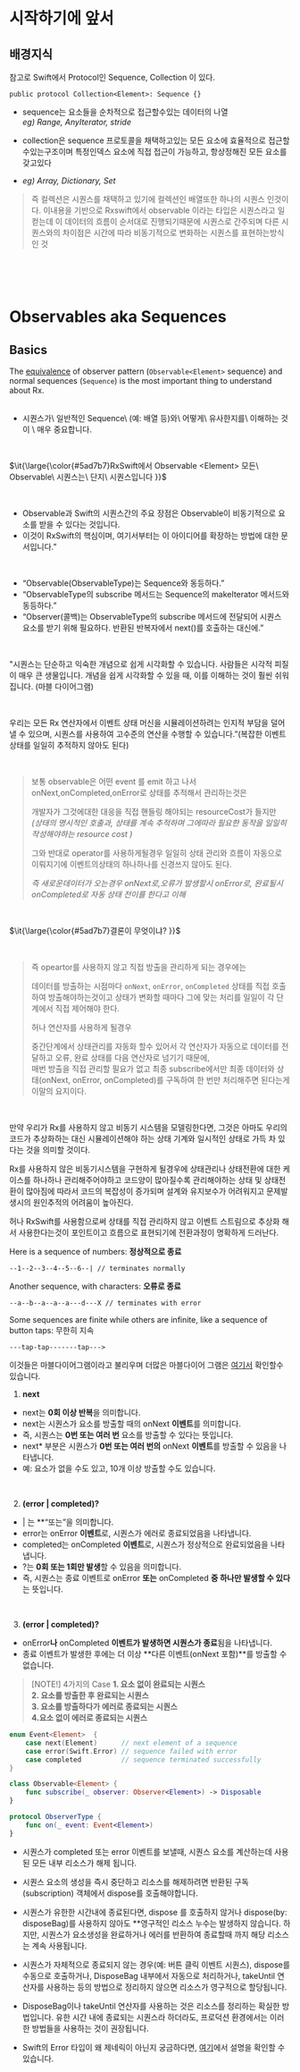 
# 시작하기에 앞서 

## 배경지식
참고로 Swift에서 Protocol인 Sequence, Collection 이 있다.
```
public protocol Collection<Element>: Sequence {}
```

 - sequence는 요소들을 순차적으로 접근할수있는 데이터의 나열  
 *eg) Range, AnyIterator, stride*

 - collection은 sequence 프로토콜을 채택하고있는 모든 요소에 효율적으로 접근할수있는구조이며 특정인덱스 요소에 직접 접근이 가능하고, 항상정해진 모든 요소를 갖고있다
 - *eg) Array, Dictionary, Set*

> 즉 컬렉션은 시퀀스를 채택하고 있기에 컬렉션인 배열또한 하나의 시퀀스 인것이다.
> 이내용을 기반으로 Rxswift에서 observable 이라는 타입은 시퀀스라고 일컫는데
> 이 데이터의 흐름이 순서대로 진행되기때문에 시퀀스로 간주되며 다른 시퀀스와의 차이점은 시간에 따라 비동기적으로 변화하는 시퀀스를 표현하는방식인 것 

<br/> <br/> <br/>

# Observables aka Sequences

## Basics
The [equivalence](MathBehindRx.md) of observer pattern (`Observable<Element>` sequence) and normal sequences (`Sequence`) is the most important thing to understand about Rx.
<br/> <br/>
- 시퀀스가\ 일반적인 Sequence\ (예: 배열 등)와\ 어떻게\ 유사한지를\ 이해하는 것이 \ 매우 중요합니다.
<br/>

$\it{\large{\color{#5ad7b7}RxSwift에서 Observable <Element> 모든\ Observable\ 시퀀스는\ 단지\ 시퀀스입니다 }}$

<br/>

- Observable과 Swift의 시퀀스간의 주요 장점은 Observable이 비동기적으로 요소를 받을 수 있다는 것입니다.  
- 이것이 RxSwift의 핵심이며, 여기서부터는 이 아이디어를 확장하는 방법에 대한 문서입니다.”


<br/> 
 
 - “Observable(ObservableType)는 Sequence와 동등하다.”
 - “ObservableType의 subscribe 메서드는 Sequence의 makeIterator 메서드와 동등하다.”
 - “Observer(콜백)는 ObservableType의 subscribe 메서드에 전달되어 시퀀스 요소를 받기 위해 필요하다. 반환된 반복자에서 next()를 호출하는 대신에.”


<br/>

"시퀀스는 단순하고 익숙한 개념으로 쉽게 시각화할 수 있습니다. 사람들은 시각적 피질이 매우 큰 생물입니다. 개념을 쉽게 시각화할 수 있을 때, 이를 이해하는 것이 훨씬 쉬워집니다. (마블 다이어그램)

<br/> 

우리는 모든 Rx 연산자에서 이벤트 상태 머신을 시뮬레이션하려는 인지적 부담을 덜어낼 수 있으며, 시퀀스를 사용하여 고수준의 연산을 수행할 수 있습니다.”(복잡한 이벤트 상태를 일일히 추적하지 않아도 된다)

<br/>


> 보통 observable은 어떤 event 를 emit 하고 나서 onNext,onCompleted,onError로 상태를 추적해서 관리하는것은  
>
> 개발자가 그것에대한 대응을 직접 핸들링 해야되는 resourceCost가 들지만  
> *(상태의 명시적인 호출과, 상태를 계속 추적하며 그에따라 필요한 동작을 일일히 작성해야하는 resource cost )*  
>
> 그와 반대로  operator를 사용하게될경우 일일히 상태 관리와 흐름이 자동으로 이뤄지기에 이벤트의상태의 하나하나를 신경쓰지 않아도 된다.
>
> *즉 새로운데이터가 오는경우 onNext로,오류가 발생할시 onError로, 완료될시 onCompleted로 자동 상태 전이를 한다고 이해*

<br/>

$\it{\large{\color{#5ad7b7}결론이 무엇이냐? }}$

 <br/>
 
> 즉 opeartor를 사용하지 않고 직접 방출을 관리하게 되는 경우에는
>
> 데이터를 방출하는 시점마다  `onNext`, `onError`, `onCompleted` 상태를 직접 호출하여 방출해야하는것이고  상태가 변화할 때마다 그에 맞는 처리를 일일이 각 단계에서 직접 제어해야 한다.
>
> 허나 연산자를 사용하게 될경우
>
> 중간단계에서 상태관리를 자동화 할수 있어서 각 연산자가 자동으로 데이터를 전달하고 오류, 완료 상태를 다음 연산자로 넘기기 때문에,  
> 매번 방출을 직접 관리할 필요가 없고 최종 subscribe에서만 최종 데이터와 상태(onNext, onError, onCompleted)를 구독하여 한 번만 처리해주면 된다는게 이말의 요지이다.

<br/>

만약 우리가 Rx를 사용하지 않고 비동기 시스템을 모델링한다면, 그것은 아마도 우리의 코드가 추상화하는 대신 시뮬레이션해야 하는 상태 기계와 일시적인 상태로 가득 차 있다는 것을 의미할 것이다.

Rx를 사용하지 않은 비동기시스템을 구현하게 될경우에 상태관리나 상태전환에 대한 케이스를 하나하나 관리해주어야하고 코드양이 많아질수록 관리해야하는 상태 및 상태전환이 많아짐에 따라서 코드의 복잡성이 증가되며  설계와 유지보수가 어려워지고 문제발생시의 원인추적의 어려움이 높아진다.  

허나 RxSwift를 사용함으로써  상태를 직접 관리하지 않고 이벤트 스트림으로 추상화 해서 사용한다는것이 포인트이고 흐름으로 표현되기에 전환과정이 명확하게 드러난다. 





Here is a sequence of numbers: **정상적으로 종료**


```
--1--2--3--4--5--6--| // terminates normally
```

Another sequence, with characters: **오류로 종료**

```
--a--b--a--a--a---d---X // terminates with error
```

Some sequences are finite while others are infinite, like a sequence of button taps: 무한히 지속

```
---tap-tap-------tap--->
```


이것들은 마블다이어그램이라고 불리우며 더많은 마블다이어 그램은 [여기서](http://rxmarbles.com) 확인할수 있습니다.

1. **next** 

- next는 **0회 이상 반복**을 의미합니다.  
- next는 시퀀스가 요소를 방출할 때의 onNext **이벤트**를 의미합니다.  
- 즉, 시퀀스는 **0번 또는 여러 번** 요소를 방출할 수 있다는 뜻입니다.  
- next* 부분은 시퀀스가 **0번 또는 여러 번의** onNext **이벤트**를 방출할 수 있음을 나타냅니다.  
- 예: 요소가 없을 수도 있고, 10개 이상 방출할 수도 있습니다.

<br/>

2. **(error | completed)?**

- | 는 **“또는”을 의미합니다.  
- error는 onError **이벤트**로, 시퀀스가 에러로 종료되었음을 나타냅니다.  
- completed는 onCompleted **이벤트**로, 시퀀스가 정상적으로 완료되었음을 나타냅니다.  
- ?는 **0회 또는 1회만 발생**할 수 있음을 의미합니다.  
- 즉, 시퀀스는 종료 이벤트로 onError **또는** onCompleted **중 하나만 발생할 수 있다**는 뜻입니다.  

<br/>

3. **(error | completed)?**

- onError**나** onCompleted **이벤트가 발생하면 시퀀스가 종료**됨을 나타냅니다.  
- 종료 이벤트가 발생한 후에는 더 이상 **다른 이벤트(onNext 포함)**를 방출할 수 없습니다.

> [NOTE!]
> 4가지의 Case
> **1. 요소 없이 완료되는 시퀀스**  
> **2. 요소를 방출한 후 완료되는 시퀀스**  
> **3. 요소를 방출하다가 에러로 종료되는 시퀀스**  
> **4.요소 없이 에러로 종료되는 시퀀스**  

```swift
enum Event<Element>  {
    case next(Element)      // next element of a sequence
    case error(Swift.Error) // sequence failed with error
    case completed          // sequence terminated successfully
}

class Observable<Element> {
    func subscribe(_ observer: Observer<Element>) -> Disposable
}

protocol ObserverType {
    func on(_ event: Event<Element>)
}
```

- 시퀀스가 completed 또는 error 이벤트를 보낼때, 시퀀스 요소를 계산하는데 사용된 모든 내부 리소스가 해제 됩니다.
- 시퀀스 요소의 생성을 즉시 중단하고 리소스를 해제하려면 반환된 구독(subscription) 객체에서 dispose를 호출해야합니다.
- 시퀀스가 유한한 시간내에 종료된다면, dispose 를 호출하지 않거나 dispose(by: disposeBag)를 사용하지 않아도 **영구적인 리소스 누수는 발생하지 않습니다. 하지만, 시퀀스가 요소생성을 완료하거나 에러를 반환하여 종료할때 까지 해당 리소스는 계속 사용됩니다.

- 시퀀스가 자체적으로 종료되지 않는 경우(예: 버튼 클릭 이벤트 시퀀스), dispose를 수동으로 호출하거나, DisposeBag 내부에서 자동으로 처리하거나, takeUntil 연산자를 사용하는 등의 방법으로 정리하지 않으면 리소스가 영구적으로 할당됩니다.

-  DisposeBag이나 takeUntil 연산자를 사용하는 것은 리소스를 정리하는 확실한 방법입니다. 유한 시간 내에 종료되는 시퀀스라 하더라도, 프로덕션 환경에서는 이러한 방법들을 사용하는 것이 권장됩니다.
-  Swift의 Error 타입이 왜 제네릭이 아닌지 궁금하다면, [여기](#)에서 설명을 확인할 수 있습니다.



